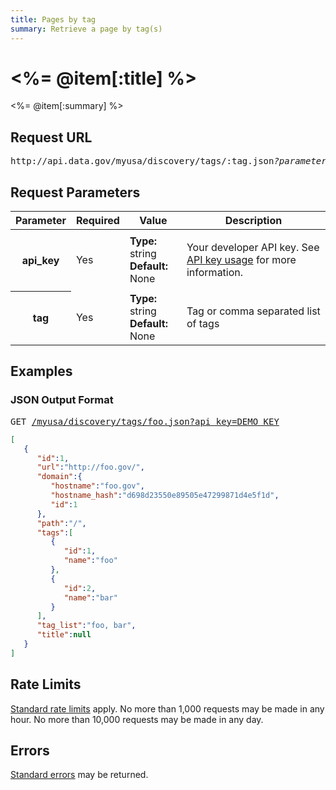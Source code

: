 ```yaml
---
title: Pages by tag
summary: Retrieve a page by tag(s)
---
```


# <%= @item[:title] %>
<%= @item[:summary] %>

## Request URL

<pre>http://api.data.gov/myusa/discovery/tags/:tag.json<em>?parameters</em></pre>

## Request Parameters

<table border="0" cellpadding="0" cellspacing="0" class="doc-parameters">
  <thead>
    <tr>
      <th class="doc-parameters-name" scope="col">Parameter</th>
      <th class="doc-parameters-required" scope="col">Required</th>
      <th class="doc-parameters-value" scope="col">Value</th>
      <th class="doc-parameters-description" scope="col">Description</th>
    </tr>
  </thead>
  <tbody>
    <tr>
      <th class="doc-parameter-name" scope="row">api_key</th>
      <td class="doc-parameter-required">Yes</td>
      <td class="doc-parameter-value">
        <div class="doc-parameter-value-field">
          <strong>Type:</strong> string
        </div>
        <div class="doc-parameter-value-field">
          <strong>Default:</strong> None
        </div>
      </td>
      <td class="doc-parameter-description">
        <p>Your developer API key. See <a href="/doc/api-key">API key usage</a> for more information.</p>
      </td>
    </tr>
    <tr>
      <th class="doc-parameter-name" scope="row">tag</th>
      <td class="doc-parameter-required">Yes</td>
      <td class="doc-parameter-value">
        <div class="doc-parameter-value-field">
          <strong>Type:</strong> string
        </div>
        <div class="doc-parameter-value-field">
          <strong>Default:</strong> None
        </div>
      </td>
      <td class="doc-parameter-description">
        Tag or comma separated list of tags
      </td>
    </tr>
  </tbody>
</table>

## Examples

### JSON Output Format

<pre>GET <a href="/myusa/discovery/tags/foo.json?api_key=DEMO_KEY">/myusa/discovery/tags/foo.json?api_key=DEMO_KEY</a></pre>

```json
[
   {
      "id":1,
      "url":"http://foo.gov/",
      "domain":{
         "hostname":"foo.gov",
         "hostname_hash":"d698d23550e89505e47299871d4e5f1d",
         "id":1
      },
      "path":"/",
      "tags":[
         {
            "id":1,
            "name":"foo"
         },
         {
            "id":2,
            "name":"bar"
         }
      ],
      "tag_list":"foo, bar",
      "title":null
   }
]
```

## Rate Limits

[Standard rate limits](/docs/rate-limits) apply. No more than 1,000 requests may be made in any hour. No more than 10,000 requests may be made in any day.

## Errors

[Standard errors](/docs/errors) may be returned.
